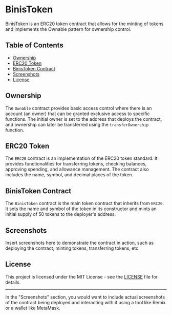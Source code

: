 # BinisToken

BinisToken is an ERC20 token contract that allows for the minting of tokens and implements the Ownable pattern for ownership control.

## Table of Contents

- [Ownership](#ownership)
- [ERC20 Token](#erc20-token)
- [BinisToken Contract](#binistoken-contract)
- [Screenshots](#screenshots)
- [License](#license)

## Ownership <a name="ownership"></a>

The `Ownable` contract provides basic access control where there is an account (an owner) that can be granted exclusive access to specific functions. The initial owner is set to the address that deploys the contract, and ownership can later be transferred using the `transferOwnership` function.

## ERC20 Token <a name="erc20-token"></a>

The `ERC20` contract is an implementation of the ERC20 token standard. It provides functionalities for transferring tokens, checking balances, approving spending, and allowance management. The contract also includes the name, symbol, and decimal places of the token.

## BinisToken Contract <a name="binistoken-contract"></a>

The `BinisToken` contract is the main token contract that inherits from `ERC20`. It sets the name and symbol of the token in its constructor and mints an initial supply of 50 tokens to the deployer's address.

## Screenshots <a name="screenshots"></a>

Insert screenshots here to demonstrate the contract in action, such as deploying the contract, minting tokens, transferring tokens, etc.

## License <a name="license"></a>

This project is licensed under the MIT License - see the [LICENSE](LICENSE) file for details.

---

In the "Screenshots" section, you would want to include actual screenshots of the contract being deployed and interacting with it using a tool like Remix or a wallet like MetaMask.
